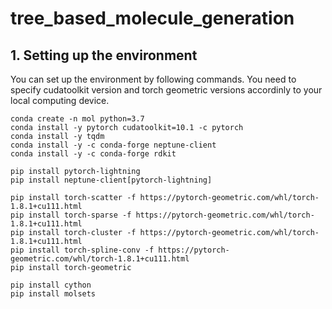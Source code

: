 # tree_based_molecule_generation

## 1. Setting up the environment
You can set up the environment by following commands. You need to specify cudatoolkit version and torch geometric versions accordinly to your local computing device.

```
conda create -n mol python=3.7
conda install -y pytorch cudatoolkit=10.1 -c pytorch
conda install -y tqdm
conda install -y -c conda-forge neptune-client
conda install -y -c conda-forge rdkit

pip install pytorch-lightning
pip install neptune-client[pytorch-lightning]

pip install torch-scatter -f https://pytorch-geometric.com/whl/torch-1.8.1+cu111.html
pip install torch-sparse -f https://pytorch-geometric.com/whl/torch-1.8.1+cu111.html
pip install torch-cluster -f https://pytorch-geometric.com/whl/torch-1.8.1+cu111.html
pip install torch-spline-conv -f https://pytorch-geometric.com/whl/torch-1.8.1+cu111.html
pip install torch-geometric

pip install cython
pip install molsets

```